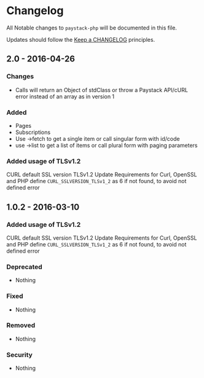 # Changelog

All Notable changes to `paystack-php` will be documented in this file.

Updates should follow the [Keep a CHANGELOG](http://keepachangelog.com/) principles.

## 2.0 - 2016-04-26

### Changes
- Calls will return an Object of stdClass or throw a Paystack API/cURL error instead of 
an array as in version 1

### Added
- Pages
- Subscriptions
- Use ->fetch to get a single item or call singular form with id/code
- use ->list to get a list of items or call plural form with paging parameters

### Added usage of TLSv1.2
CURL default SSL version TLSv1.2
Update Requirements for Curl, OpenSSL and PHP
define `CURL_SSLVERSION_TLSv1_2` as 6 if not found, to avoid not defined error

## 1.0.2 - 2016-03-10

### Added usage of TLSv1.2
CURL default SSL version TLSv1.2
Update Requirements for Curl, OpenSSL and PHP
define `CURL_SSLVERSION_TLSv1_2` as 6 if not found, to avoid not defined error

### Deprecated
- Nothing

### Fixed
- Nothing

### Removed
- Nothing

### Security
- Nothing
